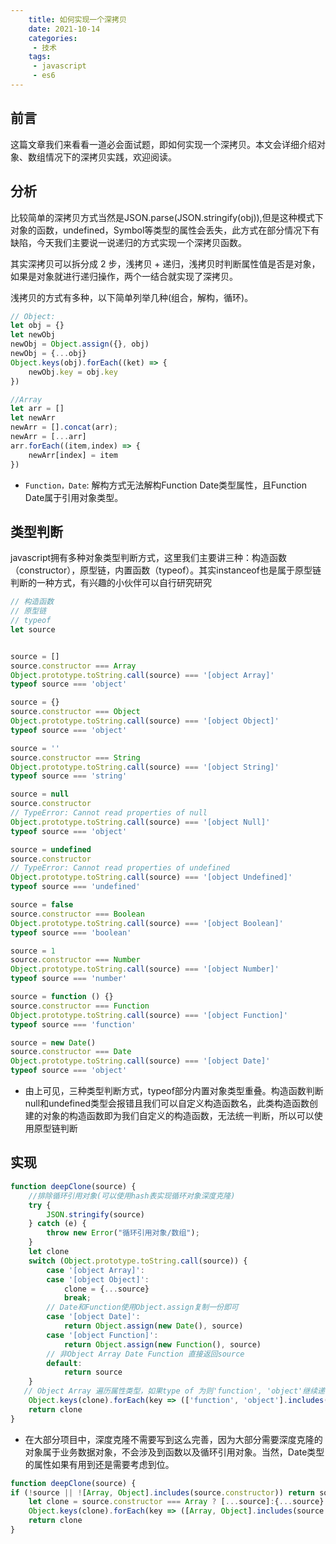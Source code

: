 ```yaml
---
    title: 如何实现一个深拷贝
    date: 2021-10-14
    categories:
     - 技术
    tags:
     - javascript
     - es6
---
```


<Boxx/>

## 前言

这篇文章我们来看看一道必会面试题，即如何实现一个深拷贝。本文会详细介绍对象、数组情况下的深拷贝实践，欢迎阅读。

## 分析

比较简单的深拷贝方式当然是JSON.parse(JSON.stringify(obj)),但是这种模式下对象的函数，undefined，Symbol等类型的属性会丢失，此方式在部分情况下有缺陷，今天我们主要说一说递归的方式实现一个深拷贝函数。

其实深拷贝可以拆分成 2 步，浅拷贝 + 递归，浅拷贝时判断属性值是否是对象，如果是对象就进行递归操作，两个一结合就实现了深拷贝。

浅拷贝的方式有多种，以下简单列举几种(组合，解构，循环)。

```javascript
// Object:
let obj = {}
let newObj
newObj = Object.assign({}, obj)
newObj = {...obj}
Object.keys(obj).forEach((ket) => {
    newObj.key = obj.key
})

//Array
let arr = []
let newArr
newArr = [].concat(arr);
newArr = [...arr]
arr.forEach((item,index) => {
    newArr[index] = item
})
```

- `Function，Date`: 解构方式无法解构Function Date类型属性，且Function Date属于引用对象类型。

## 类型判断

javascript拥有多种对象类型判断方式，这里我们主要讲三种：构造函数（constructor），原型链，内置函数（typeof）。其实instanceof也是属于原型链判断的一种方式，有兴趣的小伙伴可以自行研究研究

```javascript
// 构造函数
// 原型链
// typeof
let source


source = []
source.constructor === Array
Object.prototype.toString.call(source) === '[object Array]'
typeof source === 'object'

source = {}
source.constructor === Object
Object.prototype.toString.call(source) === '[object Object]'
typeof source === 'object'

source = ''
source.constructor === String
Object.prototype.toString.call(source) === '[object String]'
typeof source === 'string'

source = null 
source.constructor
// TypeError: Cannot read properties of null
Object.prototype.toString.call(source) === '[object Null]'
typeof source === 'object'

source = undefined
source.constructor
// TypeError: Cannot read properties of undefined
Object.prototype.toString.call(source) === '[object Undefined]'
typeof source === 'undefined'

source = false
source.constructor === Boolean
Object.prototype.toString.call(source) === '[object Boolean]'
typeof source === 'boolean'

source = 1
source.constructor === Number
Object.prototype.toString.call(source) === '[object Number]'
typeof source === 'number'

source = function () {}
source.constructor === Function
Object.prototype.toString.call(source) === '[object Function]'
typeof source === 'function'

source = new Date()
source.constructor === Date
Object.prototype.toString.call(source) === '[object Date]'
typeof source === 'object'
```

- 由上可见，三种类型判断方式，typeof部分内置对象类型重叠。构造函数判断null和undefined类型会报错且我们可以自定义构造函数名，此类构造函数创建的对象的构造函数即为我们自定义的构造函数，无法统一判断，所以可以使用原型链判断

## 实现

```javascript
function deepClone(source) {
    //排除循环引用对象(可以使用hash表实现循环对象深度克隆)
    try {
        JSON.stringify(source)
    } catch (e) {
        throw new Error("循环引用对象/数组");
    }
    let clone
    switch (Object.prototype.toString.call(source)) {
        case '[object Array]':
        case '[object Object]':
            clone = {...source}
            break;
        // Date和Function使用Object.assign复制一份即可
        case '[object Date]':
            return Object.assign(new Date(), source)
        case '[object Function]':
            return Object.assign(new Function(), source)
        // 非Object Array Date Function 直接返回source
        default:
            return source
    }
   // Object Array 遍历属性类型，如果type of 为则'function', 'object'继续递归
    Object.keys(clone).forEach(key => (['function', 'object'].includes(typeof clone[key]) && (clone[key] = deepClone(clone[key]))))
    return clone
}
```

- 在大部分项目中，深度克隆不需要写到这么完善，因为大部分需要深度克隆的对象属于业务数据对象，不会涉及到函数以及循环引用对象。当然，Date类型的属性如果有用到还是需要考虑到位。

```javascript
function deepClone(source) {
if (!source || ![Array, Object].includes(source.constructor)) return source
    let clone = source.constructor === Array ? [...source]:{...source}
    Object.keys(clone).forEach(key => ([Array, Object].includes(source.constructor) && (clone[key] = deepClone(clone[key]))))
    return clone
}
```

